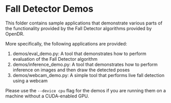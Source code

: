# Fall Detector Demos

This folder contains sample applications that demonstrate various parts of the functionality provided by the Fall Detector algorithms provided by OpenDR.

More specifically, the following applications are provided:

1. demos/eval_demo.py: A tool that demonstrates how to perform evaluation of the Fall Detector algorithm
2. demos/inference_demo.py: A tool that demonstrates how to perform inference on images and then draw the detected poses
3. demos/webcam_demo.py: A simple tool that performs live fall detection using a webcam

Please use the `--device cpu` flag for the demos if you are running them on a machine without a CUDA-enabled GPU.
